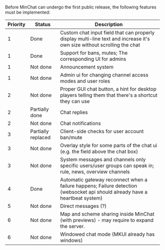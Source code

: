 Before MinChat can undergo the first public release, the following features must be implemented:

| Priority | Status             | Description                                                                                                                  |
|----------|--------------------|------------------------------------------------------------------------------------------------------------------------------|
| 1        | Done               | Custom chat input field that can properly display multi-line text and increase it's own size without scrolling the chat      |
| 1        | Done               | Support for bans, mutes; The corresponding UI for admins                                                                     |
| 1        | Not done           | Announcement system                                                                                                          |
| 1        | Not done           | Admin ui for changing channel access modes and user roles                                                                    |
| 2        | Not done           | Proper GUI chat button, a hint for desktop players telling them that there's a shortcut they can use                         |
| 2        | Partially done     | Chat replies                                                                                                                 |
| 2        | Not done           | Chat notifications                                                                                                           |
| 3        | Partially replaced | Client-side checks for user account ban/mute                                                                                 |
| 3        | Not done           | Overlay style for some parts of the chat ui (e.g. the field above the chat box)                                              |
| 3        | Not done           | System messages and channels only specific users/user groups can speak in; rule, news, overview channels                     |
| 4        | Done               | Automatic gateway reconnect when a failure happens; Failure detection (websocket api should already have a heartbeat system) |
| 5        | Not done           | Direct messages (?)                                                                                                          |
| 6        | Not done           | Map and scheme sharing inside MinChat (with previews) - may require to expand the server.                                    |
| 6        | Not done           | Windowed chat mode (MKUI already has windows)                                                                                |                                                                                                         |
